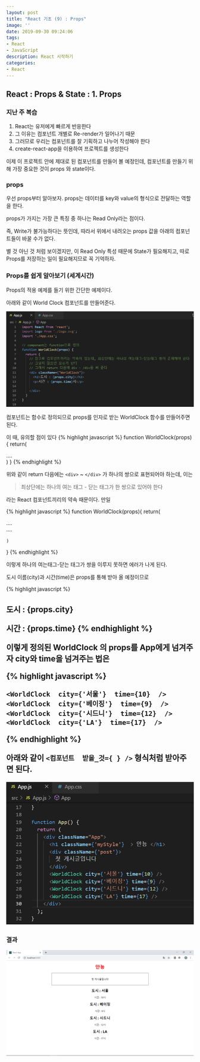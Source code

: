 ```yaml
---
layout: post
title: "React 기초 (9) : Props"
image: ''
date: 2019-09-30 09:24:06
tags: 
- React
- JavaScript
description: React 시작하기 
categories:
- React
---
```


## React : Props & State : 1. Props


### 지난 주 복습

1. React는 유저에게 빠르게 반응한다
2. 그 이유는 컴포넌트 개별로 Re-render가 일어나기 때문
3. 그러므로 우리는 컴포넌트를 잘 기획하고 나누어 작성해야 한다
4. create-react-app을 이용하여 프로젝트를 생성한다

이제 이 프로젝트 안에 제대로 된 컴포넌트를 만들어 볼 예정인데,
컴포넌트를 만들기 위해 가장 중요한 것이 props 와 state이다.

### props

우선 props부터 알아보자.
props는 데이터를 key와 value의 형식으로 전달하는 역할을 한다.

props가 가지는 가장 큰 특징 중 하나는 Read Only라는 점이다.

즉, Write가 불가능하다는 뜻인데,
따라서 위에서 내려오는 props 값을 아래의 컴포넌트들이 바꿀 수가 없다.

별 것 아닌 것 처럼 보이겠지만,
이 Read Only 특성 때문에 State가 필요해지고,
따로 Props를 저장하는 일이 필요해지므로 꼭 기억하자.

### Props를 쉽게 알아보기 (세계시간)

Props의 적용 예제를 들기 위한 간단한 예제이다.

아래와 같이 World Clock 컴포넌트를 만들어준다.

![props](/assets/img/react/3/1/worldclock_fc.png)

컴포넌트는 함수로 정의되므로
props를 인자로 받는 WorldClock 함수를 만들어주면 된다.

이 때, 유의할 점이 있다
{% highlight javascript %}
function WorldClock(props){
	return(
	   <div>
	       ....
	   </div>
    )
}
{% endhighlight %}

위와 같이 return 다음에는 `<div>` ~ `</div>` 가 하나의 쌍으로 표현되어야 하는데, 이는 

> 최상단에는 하나의 여는 태그 - 닫는 태그가 한 쌍으로 있어야 한다

라는 React 컴포넌트끼리의 약속 때문이다.
만일 

{% highlight javascript %}
function WorldClock(props){
	return(
	   <div>
	       ....
	   </div>
	   <div>
	       ....
	   </div>

    )
}
{% endhighlight %}

이렇게 하나의 여는태그-닫는 태그가 쌍을 이루지 못하면 에러가 나게 된다.

도시 이름(city)과 시간(time)은 props를 통해 받아 올 예정이므로

{% highlight javascript %}
	<h2> 도시 : {props.city}
	<p> 시간 : {props.time}
{% endhighlight %}


이렇게 정의된 WorldClock 의 props를 App에게 넘겨주자
city와 time을 넘겨주는 법은

{% highlight javascript %}

    <WorldClock  city={'서울'}  time={10}  />
    <WorldClock  city={'베이징'}  time={9}  />
    <WorldClock  city={'시드니'}  time={12}  />
    <WorldClock  city={'LA'}  time={17}  />
{% endhighlight %}

아래와 같이 `<컴포넌트  받을_것={ } />` 형식처럼 받아주면 된다.

![props](/assets/img/react/3/1/worldclock_app.png)


### 결과 

![result](/assets/img/react/3/1/result.png)
